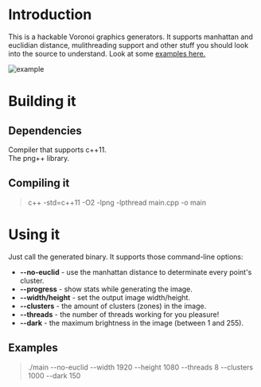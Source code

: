 # Introduction
This is a hackable Voronoi graphics generators. It supports manhattan and euclidian distance, mulithreading support and other stuff you should look into the source to understand. Look at some [examples here.](http://imgur.com/gallery/pdzu4)  

![example](http://i.imgur.com/tuBQLy0.png)

# Building it
## Dependencies
Compiler that supports c++11.  
The png++ library.  

## Compiling it
> c++ -std=c++11 -O2 -lpng -lpthread main.cpp -o main

# Using it
Just call the generated binary. It supports those command-line options:  
 * **--no-euclid** - use the manhattan distance to determinate every point's cluster.  
 * **--progress** - show stats while generating the image.  
 * **--width/height** - set the output image width/height.
 * **--clusters** - the amount of clusters (zones) in the image.
 * **--threads** - the number of threads working for you pleasure!
 * **--dark** - the maximum brightness in the image (between 1 and 255).

## Examples
> ./main --no-euclid --width 1920 --height 1080 --threads 8 --clusters 1000 --dark 150
